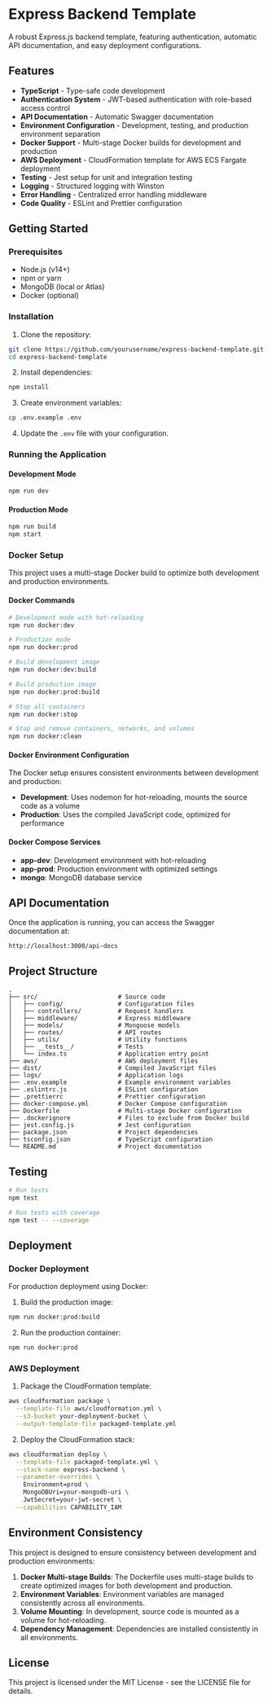 # Express Backend Template

A robust Express.js backend template, featuring authentication, automatic API documentation, and easy deployment configurations.

## Features

- **TypeScript** - Type-safe code development
- **Authentication System** - JWT-based authentication with role-based access control
- **API Documentation** - Automatic Swagger documentation
- **Environment Configuration** - Development, testing, and production environment separation
- **Docker Support** - Multi-stage Docker builds for development and production
- **AWS Deployment** - CloudFormation template for AWS ECS Fargate deployment
- **Testing** - Jest setup for unit and integration testing
- **Logging** - Structured logging with Winston
- **Error Handling** - Centralized error handling middleware
- **Code Quality** - ESLint and Prettier configuration

## Getting Started

### Prerequisites

- Node.js (v14+)
- npm or yarn
- MongoDB (local or Atlas)
- Docker (optional)

### Installation

1. Clone the repository:

```bash
git clone https://github.com/yourusername/express-backend-template.git
cd express-backend-template
```

2. Install dependencies:

```bash
npm install
```

3. Create environment variables:

```bash
cp .env.example .env
```

4. Update the `.env` file with your configuration.

### Running the Application

#### Development Mode

```bash
npm run dev
```

#### Production Mode

```bash
npm run build
npm start
```

### Docker Setup

This project uses a multi-stage Docker build to optimize both development and production environments.

#### Docker Commands

```bash
# Development mode with hot-reloading
npm run docker:dev

# Production mode
npm run docker:prod

# Build development image
npm run docker:dev:build

# Build production image
npm run docker:prod:build

# Stop all containers
npm run docker:stop

# Stop and remove containers, networks, and volumes
npm run docker:clean
```

#### Docker Environment Configuration

The Docker setup ensures consistent environments between development and production:

- **Development**: Uses nodemon for hot-reloading, mounts the source code as a volume
- **Production**: Uses the compiled JavaScript code, optimized for performance

#### Docker Compose Services

- **app-dev**: Development environment with hot-reloading
- **app-prod**: Production environment with optimized settings
- **mongo**: MongoDB database service

## API Documentation

Once the application is running, you can access the Swagger documentation at:

```
http://localhost:3000/api-docs
```

## Project Structure

```
.
├── src/                      # Source code
│   ├── config/               # Configuration files
│   ├── controllers/          # Request handlers
│   ├── middleware/           # Express middleware
│   ├── models/               # Mongoose models
│   ├── routes/               # API routes
│   ├── utils/                # Utility functions
│   ├── __tests__/            # Tests
│   └── index.ts              # Application entry point
├── aws/                      # AWS deployment files
├── dist/                     # Compiled JavaScript files
├── logs/                     # Application logs
├── .env.example              # Example environment variables
├── .eslintrc.js              # ESLint configuration
├── .prettierrc               # Prettier configuration
├── docker-compose.yml        # Docker Compose configuration
├── Dockerfile                # Multi-stage Docker configuration
├── .dockerignore             # Files to exclude from Docker build
├── jest.config.js            # Jest configuration
├── package.json              # Project dependencies
├── tsconfig.json             # TypeScript configuration
└── README.md                 # Project documentation
```

## Testing

```bash
# Run tests
npm test

# Run tests with coverage
npm test -- --coverage
```

## Deployment

### Docker Deployment

For production deployment using Docker:

1. Build the production image:

```bash
npm run docker:prod:build
```

2. Run the production container:

```bash
npm run docker:prod
```

### AWS Deployment

1. Package the CloudFormation template:

```bash
aws cloudformation package \
  --template-file aws/cloudformation.yml \
  --s3-bucket your-deployment-bucket \
  --output-template-file packaged-template.yml
```

2. Deploy the CloudFormation stack:

```bash
aws cloudformation deploy \
  --template-file packaged-template.yml \
  --stack-name express-backend \
  --parameter-overrides \
    Environment=prod \
    MongoDBUri=your-mongodb-uri \
    JwtSecret=your-jwt-secret \
  --capabilities CAPABILITY_IAM
```

## Environment Consistency

This project is designed to ensure consistency between development and production environments:

1. **Docker Multi-stage Builds**: The Dockerfile uses multi-stage builds to create optimized images for both development and production.
2. **Environment Variables**: Environment variables are managed consistently across all environments.
3. **Volume Mounting**: In development, source code is mounted as a volume for hot-reloading.
4. **Dependency Management**: Dependencies are installed consistently in all environments.

## License

This project is licensed under the MIT License - see the LICENSE file for details.
